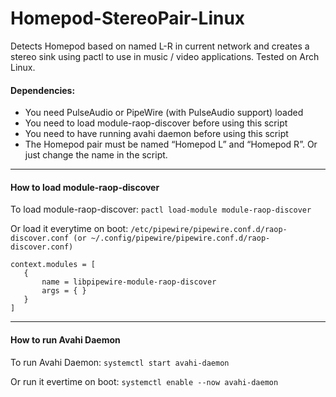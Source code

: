 # Homepod-StereoPair-Linux
Detects Homepod based on named L-R in current network and creates a stereo sink using pactl to use in music / video applications. Tested on Arch Linux.

#### Dependencies:
- You need PulseAudio or PipeWire (with PulseAudio support) loaded
- You need to load module-raop-discover before using this script
- You need to have running avahi daemon before using this script
- The Homepod pair must be named “Homepod L” and “Homepod R”. Or just change the name in the script.
---
#### How to load module-raop-discover
To load module-raop-discover:
```pactl load-module module-raop-discover```

Or load it everytime on boot:
```/etc/pipewire/pipewire.conf.d/raop-discover.conf (or ~/.config/pipewire/pipewire.conf.d/raop-discover.conf)```
```
context.modules = [
   {
       name = libpipewire-module-raop-discover
       args = { }
   }
]
```
---
#### How to run Avahi Daemon
To run Avahi Daemon:
```systemctl start avahi-daemon```

Or run it evertime on boot:
```systemctl enable --now avahi-daemon```
